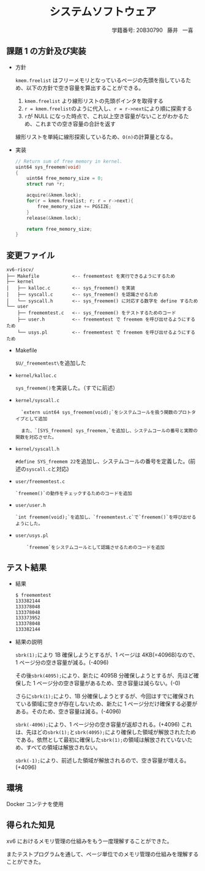 <h1 style="text-align: center;">
    システムソフトウェア
</h1>
<p style="text-align: right;">学籍番号: 20B30790 &nbsp;&nbsp;藤井 &nbsp; 一喜 &nbsp;&nbsp;&nbsp;</p>

## 課題 1 の方針及び実装

-   方針

    `kmem.freelist` はフリーメモリとなっているページの先頭を指しているため、以下の方針で空き容量を算出することができる。

    1. `kmem.freelist` より線形リストの先頭ポインタを取得する
    2. `r = kmem.freelist`のように代入し、`r = r->next`により順に探索する
    3. `r`が NULL になった時点で、これ以上空き容量がないことがわかるため、これまでの空き容量の合計を返す

    線形リストを単純に線形探索しているため、`O(n)`の計算量となる。

-   実装

    ```c kalloc.c {.copy}
    // Return sum of free memory in kernel.
    uint64 sys_freemem(void)
    {
        uint64 free_memory_size = 0;
        struct run *r;

        acquire(&kmem.lock);
        for(r = kmem.freelist; r; r = r->next){
            free_memory_size += PGSIZE;
        }
        release(&kmem.lock);

        return free_memory_size;
    }
    ```

## 変更ファイル

```
xv6-riscv/
├── Makefile            <-- freememtest を実行できるようにするため
├── kernel
│   ├── kalloc.c        <-- sys_freemem() を実装
│   ├── syscall.c       <-- sys_freemem() を認識させるため
│   └── syscall.h       <-- sys_freemem() に対応する数字を define するため
└── user
    ├── freememtest.c   <-- sys_freemem() をテストするためのコード
    ├── user.h          <-- freememtest で freemem を呼び出せるようにするため
    └── usys.pl         <-- freememtest で freemem を呼び出せるようにするため
```

-   Makefile

    `$U/_freememtest\`を追加した

-   `kernel/kalloc.c`

    `sys_freemem()`を実装した。（すでに前述）

-   `kernel/syscall.c`

          `extern uint64 sys_freemem(void);`をシステムコールを扱う関数のプロトタイプとして追加

          また、`[SYS_freemem] sys_freemem,`を追加し、システムコールの番号と実際の関数を対応させた。

-   `kernel/syscall.h`

    `#define SYS_freemem 22`を追加し、システムコールの番号を定義した。(前述の`syscall.c`と対応)

-   `user/freememtest.c`

        `freemem()`の動作をチェックするためのコードを追加

-   `user/user.h`

        `int freemem(void);`を追加し、`freememtest.c`で`freemem()`を呼び出せるようにした。

-   `user/usys.pl`

            `freemem`をシステムコールとして認識させるためのコードを追加

## テスト結果

-   結果

    ```bash {.copy}
    $ freememtest
    133382144
    133378048
    133378048
    133373952
    133378048
    133382144
    ```

-   結果の説明

    `sbrk(1);`により 1B 確保しようとするが、1 ページは 4KB(=4096B)なので、1 ページ分の空き容量が減る。(-4096)

    その後`sbrk(4095);`により、新たに 4095B 分確保しようとするが、先ほど確保した 1 ページ分の空き容量があるため、空き容量は減らない。(-0)

    さらに`sbrk(1);`により、1B 分確保しようとするが、今回はすでに確保されている領域に空きが存在しないため、新たに 1 ページ分だけ確保する必要がある。そのため、空き容量は減る。(-4096)

    `sbrk(-4096);`により、1 ページ分の空き容量が返却される。(+4096) これは、先ほどの`sbrk(1);`と`sbrk(4095);`により確保した領域が解放されたためである。依然として最初に確保した`sbrk(1);`の領域は解放されていないため、すべての領域は解放されない。

    `sbrk(-1);`により、前述した領域が解放されるので、空き容量が増える。(+4096)

## 環境

Docker コンテナを使用

## 得られた知見

xv6 におけるメモリ管理の仕組みをもう一度理解することができた。

またテストプログラムを通して、ページ単位でのメモリ管理の仕組みを理解することができた。
